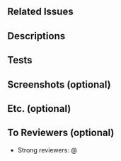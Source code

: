 <!--- Provide a general summary of your changes in the title above -->

## Related Issues
<!--- This project only accepts pull requests related to open issues -->
<!--- If suggesting a new feature or change, please discuss it in an issue first -->
<!--- If fixing a bug, there should be an issue describing it with steps to reproduce -->
<!--- Please link to the issue here: -->

## Descriptions
<!--- Describe your changes in detail -->
<!--- Write the points you want to focus on when reviewing -->

## Tests
<!--- Please describe in detail how you tested your changes. -->
<!--- Include details of your testing environment, and the tests you ran to -->
<!--- see how your change affects other areas of the code, etc. -->

## Screenshots (optional)

## Etc. (optional)

## To Reviewers (optional)
<!-- Reviewers who want to see more closely -->
- Strong reviewers: @